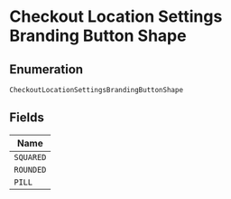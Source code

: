 
# Checkout Location Settings Branding Button Shape

## Enumeration

`CheckoutLocationSettingsBrandingButtonShape`

## Fields

| Name |
|  --- |
| `SQUARED` |
| `ROUNDED` |
| `PILL` |

